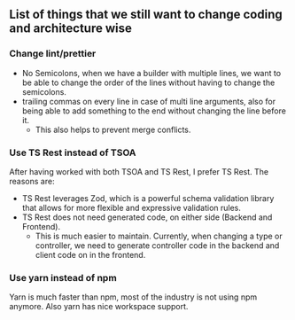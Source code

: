 ## List of things that we still want to change coding and architecture wise

### Change lint/prettier

- No Semicolons, when we have a builder with multiple lines, we want to be able to change the order of the lines without having to change the semicolons.
- trailing commas on every line in case of multi line arguments, also for being able to add something to the end without changing the line before it.
  - This also helps to prevent merge conflicts.

### Use TS Rest instead of TSOA

After having worked with both TSOA and TS Rest, I prefer TS Rest. The reasons are:

- TS Rest leverages Zod, which is a powerful schema validation library that allows for more flexible and expressive validation rules.
- TS Rest does not need generated code, on either side (Backend and Frontend).
  - This is much easier to maintain. Currently, when changing a type or controller, we need to generate controller code in the backend and client code on in the frontend.

### Use yarn instead of npm

Yarn is much faster than npm, most of the industry is not using npm anymore. Also yarn has nice workspace support.
